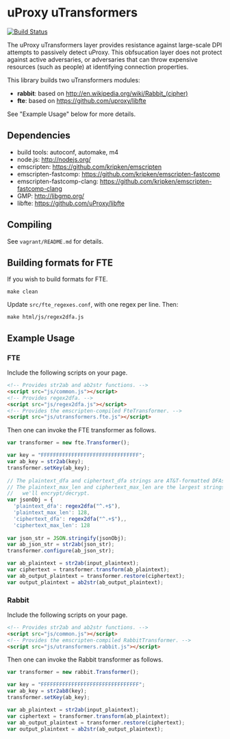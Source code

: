 uProxy uTransformers
====================

[![Build Status](https://travis-ci.org/uProxy/uTransformers.svg?branch=master)](https://travis-ci.org/uProxy/uTransformers)

The uProxy uTransformers layer provides resistance against large-scale DPI attempts to passively detect uProxy. This obfsucation layer does not protect against active adversaries, or adversaries that can throw expensive resources (such as people) at identifying connection properties.

This library builds two uTransformers modules:

* **rabbit**: based on http://en.wikipedia.org/wiki/Rabbit_(cipher)
* **fte**: based on https://github.com/uproxy/libfte

See "Example Usage" below for more details.

Dependencies
------------

* build tools: autoconf, automake, m4
* node.js: http://nodejs.org/
* emscripten: https://github.com/kripken/emscripten
* emscripten-fastcomp: https://github.com/kripken/emscripten-fastcomp
* emscripten-fastcomp-clang: https://github.com/kripken/emscripten-fastcomp-clang
* GMP: http://libgmp.org/
* libfte: https://github.com/uProxy/libfte

Compiling
---------

See ```vagrant/README.md``` for details.

Building formats for FTE
------------------------

If you wish to build formats for FTE.

```
make clean
```

Update ```src/fte_regexes.conf```, with one regex per line. Then:

```
make html/js/regex2dfa.js
```

Example Usage
-------------

### FTE

Include the following scripts on your page.

```html
<!-- Provides str2ab and ab2str functions. -->
<script src="js/common.js"></script>
<!-- Provides regex2dfa. -->
<script src="js/regex2dfa.js"></script>
<!-- Provides the emscripten-compiled FteTransformer. -->
<script src="js/utransformers.fte.js"></script>
```

Then one can invoke the FTE transformer as follows.

```javascript
var transformer = new fte.Transformer();

var key = "FFFFFFFFFFFFFFFFFFFFFFFFFFFFFFFF";
var ab_key = str2ab(key);
transformer.setKey(ab_key);
        
// The plaintext_dfa and ciphertext_dfa strings are AT&T-formatted DFAs.
// The plaintext_max_len and ciphertext_max_len are the largest strings
//   we'll encrypt/decrypt.
var jsonObj = {
  'plaintext_dfa': regex2dfa("^.+$"),
  'plaintext_max_len': 128,
  'ciphertext_dfa': regex2dfa("^.+$"),,
  'ciphertext_max_len': 128
        
var json_str = JSON.stringify(jsonObj);
var ab_json_str = str2ab(json_str);
transformer.configure(ab_json_str);

var ab_plaintext = str2ab(input_plaintext);
var ciphertext = transformer.transform(ab_plaintext);
var ab_output_plaintext = transformer.restore(ciphertext);
var output_plaintext = ab2str(ab_output_plaintext);
```

### Rabbit

Include the following scripts on your page.

```html
<!-- Provides str2ab and ab2str functions. -->
<script src="js/common.js"></script>
<!-- Provides the emscripten-compiled RabbitTransformer. -->
<script src="js/utransformers.rabbit.js"></script>
```

Then one can invoke the Rabbit transformer as follows.

```javascript
var transformer = new rabbit.Transformer();

var key = "FFFFFFFFFFFFFFFFFFFFFFFFFFFFFFFF";
var ab_key = str2ab8(key);
transformer.setKey(ab_key);

var ab_plaintext = str2ab(input_plaintext);
var ciphertext = transformer.transform(ab_plaintext);
var ab_output_plaintext = transformer.restore(ciphertext);
var output_plaintext = ab2str(ab_output_plaintext);
```
